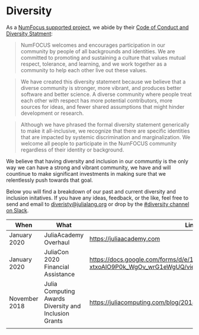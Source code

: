 # Diversity 

As a [NumFocus supported project](https://numfocus.org), we abide by their [Code of Conduct and Diversity Statment](https://numfocus.org/code-of-conduct):  

> NumFOCUS welcomes and encourages participation in our community by people of all backgrounds and identities. We are committed to promoting and sustaining a culture that values mutual respect, tolerance, and learning, and we work together as a community to help each other live out these values.

> We have created this diversity statement because we believe that a diverse community is stronger, more vibrant, and produces better software and better science. A diverse community where people treat each other with respect has more potential contributors, more sources for ideas, and fewer shared assumptions that might hinder development or research.

> Although we have phrased the formal diversity statement generically to make it all-inclusive, we recognize that there are specific identities that are impacted by systemic discrimination and marginalization. We welcome all people to participate in the NumFOCUS community regardless of their identity or background.

We believe that having diversity and inclusion in our communtiy is the only way we can have a strong and vibrant community, we have and will countinue to make significant investments in making sure that we relentlessly push towards that goal. 

Below you will find a breakdown of our past and current diversity and inclusion initatives. If you have any ideas, feedback, or the like, feel free to send and email to diveristy@julialang.org or drop by the [#diversity channel on Slack](https://slackinvite.julialang.org).

 When                   | What                        | Link                          
 -----------------------| --------------------------- | ---------------------------  
 January 2020 | JuliaAcademy Overhaul | https://juliaacademy.com  
 January 2020 | JuliaCon 2020 Financial Assistance | https://docs.google.com/forms/d/e/1FAIpQLSeb0gjPEGbSa6twHIImSfE-xtxoAlO9P0k_WgOv_wrG1eWgUQ/viewform 
 November 2018 | Julia Computing Awards Diversity and Inclusion Grants | https://juliacomputing.com/blog/2018/11/30/DandI-grant-awards.html                    
                |                   |                   
